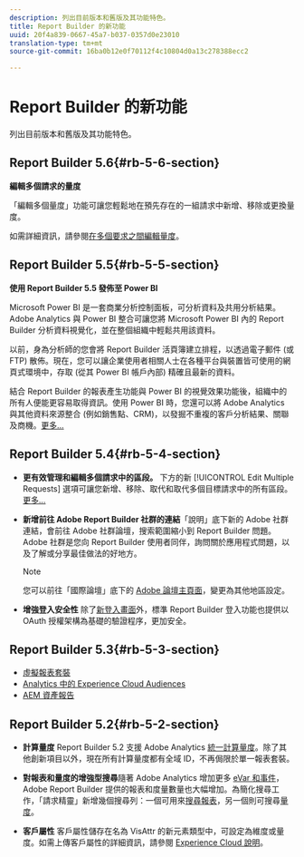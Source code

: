 ```yaml
---
description: 列出目前版本和舊版及其功能特色。
title: Report Builder 的新功能
uuid: 20f4a839-0667-45a7-b037-0357d0e23010
translation-type: tm+mt
source-git-commit: 16ba0b12e0f70112f4c10804d0a13c278388ecc2

---
```



# Report Builder 的新功能

列出目前版本和舊版及其功能特色。

## Report Builder 5.6{#rb-5-6-section}

**編輯多個請求的量度**

「編輯多個量度」功能可讓您輕鬆地在預先存在的一組請求中新增、移除或更換量度。

如需詳細資訊，請參閱[在多個要求之間編輯量度](/help/analyze/report-builder/manage-requests/edit-multiple-metrics.md)。

## Report Builder 5.5{#rb-5-5-section}

**使用 Report Builder 5.5 發佈至 Power BI**

Microsoft Power BI 是一套商業分析控制面板，可分析資料及共用分析結果。Adobe Analytics 與 Power BI 整合可讓您將 Microsoft Power BI 內的 Report Builder 分析資料視覺化，並在整個組織中輕鬆共用該資料。

以前，身為分析師的您會將 Report Builder 活頁簿建立排程，以透過電子郵件 (或 FTP) 散佈。現在，您可以讓企業使用者相關人士在各種平台與裝置皆可使用的網頁式環境中，存取 (從其 Power BI 帳戶內部) 精確且最新的資料。

結合 Report Builder 的報表產生功能與 Power BI 的視覺效果功能後，組織中的所有人便能更容易取得資訊。使用 Power BI 時，您還可以將 Adobe Analytics 與其他資料來源整合 (例如銷售點、CRM)，以發掘不重複的客戶分析結果、關聯及商機。[更多...](/help/analyze/report-builder/c-publish-power-bi/power-bi.md)

## Report Builder 5.4{#rb-5-4-section}

* **更有效管理和編輯多個請求中的區段。** 下方的新 [!UICONTROL Edit Multiple Requests] 選項可讓您新增、移除、取代和取代多個目標請求中的所有區段。 [更多...](/help/analyze/report-builder/data-requests/segmentation.md#section_C3D63FCBE1A94369A319243313B03C93)

* **新增前往 Adobe Report Builder 社群的連結**「說明」底下新的 Adobe 社群連結，會前往 Adobe 社群論壇，搜索範圍縮小到 Report Builder 問題。Adobe 社群是您向 Report Builder 使用者同伴，詢問關於應用程式問題，以及了解或分享最佳做法的好地方。

   >[!NOTE]
   >
   >您可以前往「國際論壇」底下的 [Adobe 論壇主頁面](https://forums.adobe.com/welcome)，變更為其他地區設定。

* **增強登入安全性** 除了[新登入畫面](/help/analyze/report-builder/setup/login.md)外，標準 Report Builder 登入功能也提供以 OAuth 授權架構為基礎的驗證程序，更加安全。

## Report Builder 5.3{#rb-5-3-section}

* [虛擬報表套裝](https://marketing.adobe.com/resources/help/zh_TW/reference/virtual-report-suites.html)
* [Analytics 中的 Experience Cloud Audiences](https://marketing.adobe.com/resources/help/en_US/mcloud/mc-audiences-aam.html)
* [AEM 資產報告](https://marketing.adobe.com/resources/help/zh_TW/reference/aem-assets-reporting.html)

## Report Builder 5.2{#rb-5-2-section}

* **計算量度** Report Builder 5.2 支援 Adobe Analytics [統一計算量度](/help/analyze/report-builder/layout/c-metrics-dimensions/calculated-metrics.md)。除了其他創新項目以外，現在所有計算量度都有全域 ID，不再侷限於單一報表套裝。

* **對報表和量度的增強型搜尋**&#x200B;隨著 Adobe Analytics 增加更多 [eVar 和事件](https://marketing.adobe.com/resources/help/zh_TW/sc/implement/evars_events.html)，Adobe Report Builder 提供的報表和度量數量也大幅增加。為簡化搜尋工作，「請求精靈」新增幾個搜尋列：一個可用來[搜尋報表](/help/analyze/report-builder/data-requests/c-report-types/select-report-types.md)，另一個則可搜尋[量度](/help/analyze/report-builder/layout/c-metrics-dimensions/t-add-metrics-and-dimensions.md)。

* **客戶屬性** 客戶屬性儲存在名為 VisAttr 的新元素類型中，可設定為維度或量度。如需上傳客戶屬性的詳細資訊，請參閱 [Experience Cloud 說明](https://marketing.adobe.com/resources/help/zh_TW/mcloud/attributes.html)。

